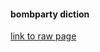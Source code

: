 #### bombparty diction
[link to raw page](https://raw.githubusercontent.com/2-js/bombparty/main/dict.txt)
